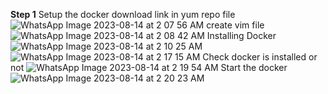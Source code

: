 **Step 1**
Setup the docker download link in yum repo file
       ![WhatsApp Image 2023-08-14 at 2 07 56 AM](https://github.com/divyanshujain11/divyanshujain11_docker_in_rhel_9/assets/77712311/ebac2999-ba02-4489-910d-ab10ac07de55)
create vim file 
        ![WhatsApp Image 2023-08-14 at 2 08 42 AM](https://github.com/divyanshujain11/divyanshujain11_docker_in_rhel_9/assets/77712311/2b81f8f1-7da1-4c91-92e5-7a0ff8ce41bc)
Installing Docker
        ![WhatsApp Image 2023-08-14 at 2 10 25 AM](https://github.com/divyanshujain11/divyanshujain11_docker_in_rhel_9/assets/77712311/37d5ad9b-0895-4ad8-84a4-1a7bab4b7ee3)
        ![WhatsApp Image 2023-08-14 at 2 17 15 AM](https://github.com/divyanshujain11/divyanshujain11_docker_in_rhel_9/assets/77712311/3ffcdfb4-0a7f-46dd-bbd8-98f60885a1ed)
Check docker is installed or not
        ![WhatsApp Image 2023-08-14 at 2 19 54 AM](https://github.com/divyanshujain11/divyanshujain11_docker_in_rhel_9/assets/77712311/a5ff967a-7ea7-4a0a-aaf1-076a71e23a6c)
Start the docker
        ![WhatsApp Image 2023-08-14 at 2 20 23 AM](https://github.com/divyanshujain11/divyanshujain11_docker_in_rhel_9/assets/77712311/bc6db129-c9b8-4525-b7e8-c06ed19d52e6)

